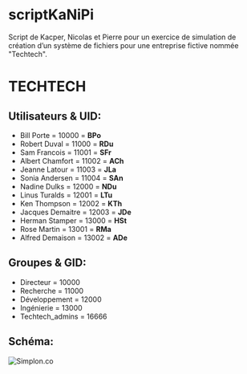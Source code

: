 # scriptKaNiPi
Script de Kacper, Nicolas et Pierre pour un exercice de simulation de création d’un système de fichiers pour une entreprise fictive nommée "Techtech".

# TECHTECH

## Utilisateurs & UID:

* Bill Porte = 10000 = __BPo__
* Robert Duval = 11000 = __RDu__
* Sam Francois = 11001 = __SFr__
* Albert Chamfort = 11002 = __ACh__
* Jeanne Latour = 11003 = __JLa__
* Sonia Andersen = 11004 = __SAn__
* Nadine Dulks = 12000 = __NDu__
* Linus Turalds = 12001 = __LTu__
* Ken Thompson = 12002 = __KTh__
* Jacques Demaitre = 12003 = __JDe__
* Herman Stamper = 13000 = __HSt__
* Rose Martin = 13001 = __RMa__
* Alfred Demaison = 13002 = __ADe__

## Groupes & GID:

* Directeur = 10000
* Recherche = 11000
* Développement = 12000
* Ingénierie = 13000
* Techtech_admins = 16666

## Schéma:
![Simplon.co](https://i.imgur.com/A0xiUHd.png)
